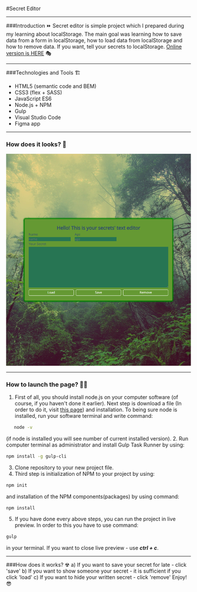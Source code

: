 #Secret Editor
***
###Introduction ⏩
Secret editor is simple project which I prepared during my learning about localStorage. The main goal was learning how to save data from a form in localStorage, how to load data from localStorage and how to remove data. If you want, tell your secrets to localStorage. [Online version is HERE](https://karolchilimoniuk.github.io/my-editor/?#) 🎭
***
###Technologies and Tools 🏗
* HTML5  (semantic code and BEM)
* CSS3 (flex + SASS)
* JavaScript ES6
* Node.js + NPM
* Gulp
* Visual Studio Code
* Figma app

***
### How does it looks? 👀

![screenshot](https://github.com/KarolChilimoniuk/my-editor/blob/master/src/assets/img/page.png)
***
### How to launch the page? 🐱‍🏍

1. First of all, you should install node.js on your computer software (of course, if you haven't done it earlier). Next step is download a file (In order to do it, visit [this page](https://nodejs.org/en/)) and installation. To being sure node is installed, run your software terminal and write command:
```sh
   node -v
```
   (if node is installed you will see number of current installed version).
2. Run computer terminal as administrator and install Gulp Task Runner by using:

```sh
npm install -g gulp-cli
```
3. Clone repository to your new project file.
4. Third step is initialization of NPM to your project by using:
```sh
npm init
```
and installation of the NPM components(packages) by using command:
```sh
npm install
```
5. If you have done every above steps, you can run the project in live preview. In order to this you have to use command: 
```sh
gulp
```
in your terminal. 
If you want to close live preview - use ***ctrl + c***.
***
###How does it works? ☢
a) If you want to save your secret for late - click 'save'
b) If you want to show someone your secret - it is sufficient if you click 'load'
c) If you want to hide your written secret - click 'remove'
Enjoy! 😎
